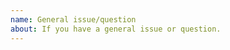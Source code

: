 ```yaml
---
name: General issue/question
about: If you have a general issue or question.
---
```

<!--
    Your feedback and support is greatly appreciated, thanks for contributing!
-->